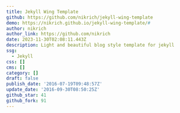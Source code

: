 ```yaml
---
title: Jekyll Wing Template
github: https://github.com/nikrich/jekyll-wing-template
demo: https://nikrich.github.io/jekyll-wing-template/#
author: nikrich
author_link: https://github.com/nikrich
date: 2023-11-30T02:08:11.443Z
description: Light and beautiful blog style template for jekyll
ssg:
  - Jekyll
css: []
cms: []
category: []
draft: false
publish_date: '2016-07-19T09:48:57Z'
update_date: '2016-09-30T08:50:25Z'
github_star: 41
github_fork: 91
---
```

